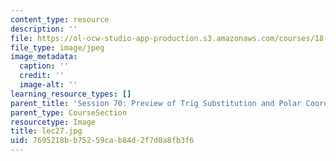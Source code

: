 ```yaml
---
content_type: resource
description: ''
file: https://ol-ocw-studio-app-production.s3.amazonaws.com/courses/18-01sc-single-variable-calculus-fall-2010/7695218bb75259cab84d2f7d0a8fb3f6_lec27.jpg
file_type: image/jpeg
image_metadata:
  caption: ''
  credit: ''
  image-alt: ''
learning_resource_types: []
parent_title: 'Session 70: Preview of Trig Substitution and Polar Coordinates'
parent_type: CourseSection
resourcetype: Image
title: lec27.jpg
uid: 7695218b-b752-59ca-b84d-2f7d0a8fb3f6
---
```

